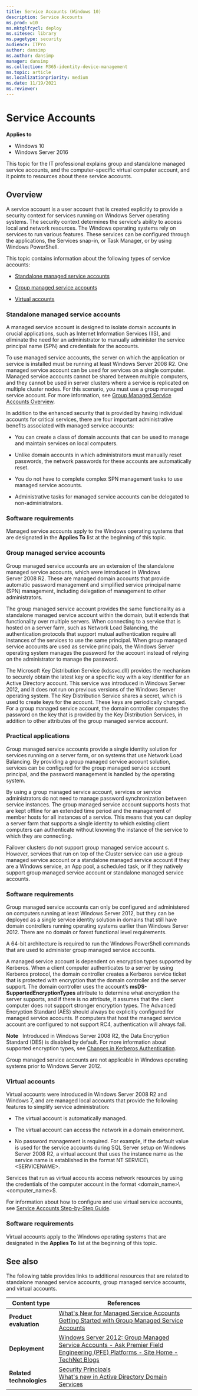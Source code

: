 ```yaml
---
title: Service Accounts (Windows 10)
description: Service Accounts
ms.prod: w10
ms.mktglfcycl: deploy
ms.sitesec: library
ms.pagetype: security
audience: ITPro
author: dansimp
ms.author: dansimp
manager: dansimp
ms.collection: M365-identity-device-management
ms.topic: article
ms.localizationpriority: medium
ms.date: 11/19/2021
ms.reviewer: 
---
```


# Service Accounts

**Applies to**
-   Windows 10
-   Windows Server 2016

This topic for the IT professional explains group and standalone managed service accounts, and the computer-specific virtual computer account, and it points to resources about these service accounts.

## Overview


A service account is a user account that is created explicitly to provide a security context for services running on Windows Server operating systems. The security context determines the service's ability to access local and network resources. The Windows operating systems rely on services to run various features. These services can be configured through the applications, the Services snap-in, or Task Manager, or by using Windows PowerShell.

This topic contains information about the following types of service accounts:

-   [Standalone managed service accounts](#bkmk-standalonemanagedserviceaccounts)

-   [Group managed service accounts](#bkmk-groupmanagedserviceaccounts)

-   [Virtual accounts](#bkmk-virtualserviceaccounts)

### <a href="" id="bkmk-standalonemanagedserviceaccounts"></a>Standalone managed service accounts

A managed service account is designed to isolate domain accounts in crucial applications, such as Internet Information Services (IIS), and eliminate the need for an administrator to manually administer the service principal name (SPN) and credentials for the accounts.

To use managed service accounts, the server on which the application or service is installed must be running at least Windows Server 2008 R2. One managed service account can be used for services on a single computer. Managed service accounts cannot be shared between multiple computers, and they cannot be used in server clusters where a service is replicated on multiple cluster nodes. For this scenario, you must use a group managed service account. For more information, see [Group Managed Service Accounts Overview](/previous-versions/windows/it-pro/windows-server-2012-R2-and-2012/hh831782(v=ws.11)).

In addition to the enhanced security that is provided by having individual accounts for critical services, there are four important administrative benefits associated with managed service accounts:

-   You can create a class of domain accounts that can be used to manage and maintain services on local computers.

-   Unlike domain accounts in which administrators must manually reset passwords, the network passwords for these accounts are automatically reset.

-   You do not have to complete complex SPN management tasks to use managed service accounts.

-   Administrative tasks for managed service accounts can be delegated to non-administrators.

### Software requirements

Managed service accounts apply to the Windows operating systems that are designated in the **Applies To** list at the beginning of this topic.

### <a href="" id="bkmk-groupmanagedserviceaccounts"></a>Group managed service accounts

Group managed service accounts are an extension of the standalone managed service accounts, which were introduced in Windows Server 2008 R2. These are managed domain accounts that provide automatic password management and simplified service principal name (SPN) management, including delegation of management to other administrators.

The group managed service account provides the same functionality as a standalone managed service account within the domain, but it extends that functionality over multiple servers. When connecting to a service that is hosted on a server farm, such as Network Load Balancing, the authentication protocols that support mutual authentication require all instances of the services to use the same principal. When group managed service accounts are used as service principals, the Windows Server operating system manages the password for the account instead of relying on the administrator to manage the password.

The Microsoft Key Distribution Service (kdssvc.dll) provides the mechanism to securely obtain the latest key or a specific key with a key identifier for an Active Directory account. This service was introduced in Windows Server 2012, and it does not run on previous versions of the Windows Server operating system. The Key Distribution Service shares a secret, which is used to create keys for the account. These keys are periodically changed. For a group managed service account, the domain controller computes the password on the key that is provided by the Key Distribution Services, in addition to other attributes of the group managed service account.

### <a href="" id="bkmk-app"></a>Practical applications

Group managed service accounts provide a single identity solution for services running on a server farm, or on systems that use Network Load Balancing. By providing a group managed service account solution, services can be configured for the group managed service account principal, and the password management is handled by the operating system.

By using a group managed service account, services or service administrators do not need to manage password synchronization between service instances. The group managed service account supports hosts that are kept offline for an extended time period and the management of member hosts for all instances of a service. This means that you can deploy a server farm that supports a single identity to which existing client computers can authenticate without knowing the instance of the service to which they are connecting.

Failover clusters do not support group managed service account s. However, services that run on top of the Cluster service can use a group managed service account or a standalone managed service account if they are a Windows service, an App pool, a scheduled task, or if they natively support group managed service account or standalone managed service accounts.

### <a href="" id="bkmk-soft"></a>Software requirements

Group managed service accounts can only be configured and administered on computers running at least Windows Server 2012, but they can be deployed as a single service identity solution in domains that still have domain controllers running operating systems earlier than Windows Server 2012. There are no domain or forest functional level requirements.

A 64-bit architecture is required to run the Windows PowerShell commands that are used to administer group managed service accounts.

A managed service account is dependent on encryption types supported by Kerberos. When a client computer authenticates to a server by using Kerberos protocol, the domain controller creates a Kerberos service ticket that is protected with encryption that the domain controller and the server support. The domain controller uses the account’s **msDS-SupportedEncryptionTypes** attribute to determine what encryption the server supports, and if there is no attribute, it assumes that the client computer does not support stronger encryption types. The Advanced Encryption Standard (AES) should always be explicitly configured for managed service accounts. If computers that host the managed service account are configured to not support RC4, authentication will always fail.

**Note**  
Introduced in Windows Server 2008 R2, the Data Encryption Standard (DES) is disabled by default. For more information about supported encryption types, see [Changes in Kerberos Authentication](/previous-versions/windows/it-pro/windows-server-2008-R2-and-2008/dd560670(v=ws.10)).

 

Group managed service accounts are not applicable in Windows operating systems prior to Windows Server 2012.

### <a href="" id="bkmk-virtualserviceaccounts"></a>Virtual accounts

Virtual accounts were introduced in Windows Server 2008 R2 and Windows 7, and are managed local accounts that provide the following features to simplify service administration:

-   The virtual account is automatically managed.

-   The virtual account can access the network in a domain environment.

-   No password management is required. For example, if the default value is used for the service accounts during SQL Server setup on Windows Server 2008 R2, a virtual account that uses the instance name as the service name is established in the format NT SERVICE\\&lt;SERVICENAME&gt;.

Services that run as virtual accounts access network resources by using the credentials of the computer account in the format &lt;domain\_name&gt;\\&lt;computer\_name&gt;$.

For information about how to configure and use virtual service accounts, see [Service Accounts Step-by-Step Guide](/previous-versions/windows/it-pro/windows-server-2008-R2-and-2008/dd548356(v=ws.10)).

### Software requirements

Virtual accounts apply to the Windows operating systems that are designated in the **Applies To** list at the beginning of this topic.

## <a href="" id="bkmk-links"></a>See also


The following table provides links to additional resources that are related to standalone managed service accounts, group managed service accounts, and virtual accounts.

| Content type  | References  |
|---------------|-------------|
| **Product evaluation** | [What's New for Managed Service Accounts](/previous-versions/windows/it-pro/windows-server-2012-R2-and-2012/hh831451(v=ws.11))<br>[Getting Started with Group Managed Service Accounts](/previous-versions/windows/it-pro/windows-server-2012-R2-and-2012/jj128431(v=ws.11)) |
| **Deployment** | [Windows Server 2012: Group Managed Service Accounts - Ask Premier Field Engineering (PFE) Platforms - Site Home - TechNet Blogs](https://blogs.technet.com/b/askpfeplat/archive/2012/12/17/windows-server-2012-group-managed-service-accounts.aspx) |
| **Related technologies** | [Security Principals](security-principals.md)<br>[What's new in Active Directory Domain Services](/windows-server/identity/whats-new-active-directory-domain-services) |
